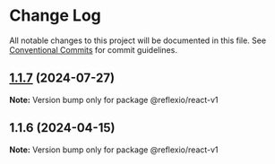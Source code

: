 # Change Log

All notable changes to this project will be documented in this file.
See [Conventional Commits](https://conventionalcommits.org) for commit guidelines.

## [1.1.7](https://github.com/rambler-digital-solutions/reflexio/compare/@reflexio/react-v1@1.1.6...@reflexio/react-v1@1.1.7) (2024-07-27)

**Note:** Version bump only for package @reflexio/react-v1

## 1.1.6 (2024-04-15)

**Note:** Version bump only for package @reflexio/react-v1
